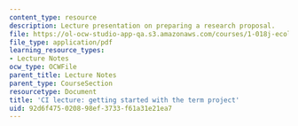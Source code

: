 ```yaml
---
content_type: resource
description: Lecture presentation on preparing a research proposal.
file: https://ol-ocw-studio-app-qa.s3.amazonaws.com/courses/1-018j-ecology-i-the-earth-system-fall-2009/92d6f475020898ef3733f61a31e21ea7_MIT1_018JF09_Lec04.pdf
file_type: application/pdf
learning_resource_types:
- Lecture Notes
ocw_type: OCWFile
parent_title: Lecture Notes
parent_type: CourseSection
resourcetype: Document
title: 'CI lecture: getting started with the term project'
uid: 92d6f475-0208-98ef-3733-f61a31e21ea7
---
```

